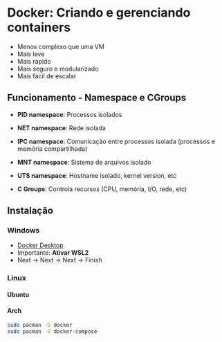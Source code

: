 # Docker: Criando e gerenciando containers

- Menos complexo que uma VM
- Mais leve
- Mais rápido
- Mais seguro e modularizado
- Mais fácil de escalar

## Funcionamento - Namespace e CGroups

- **PID namespace**: Processos isolados
- **NET namespace**: Rede isolada
- **IPC namespace**: Comunicação entre processos isolada (processos e memória compartilhada)
- **MNT namespace**: Sistema de arquivos isolado
- **UTS namespace**: Hostname isolado, kernel version, etc

- **C Groups**: Controla recursos (CPU, memória, I/O, rede, etc)

## Instalação

### Windows

- [Docker Desktop](https://www.docker.com/products/docker-desktop)
- Importante: **Ativar WSL2**
- Next -> Next -> Next -> Finish

### Linux

#### Ubuntu

#### Arch

```bash
sudo pacman -S docker
sudo pacman -S docker-compose
```
